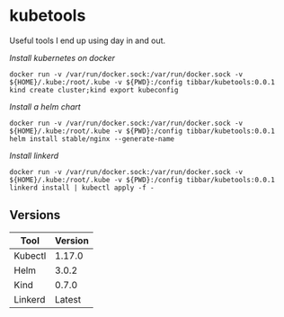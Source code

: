 # kubetools

Useful tools I end up using day in and out.

_Install kubernetes on docker_

```
docker run -v /var/run/docker.sock:/var/run/docker.sock -v ${HOME}/.kube:/root/.kube -v ${PWD}:/config tibbar/kubetools:0.0.1 kind create cluster;kind export kubeconfig
```

_Install a helm chart_
```
docker run -v /var/run/docker.sock:/var/run/docker.sock -v ${HOME}/.kube:/root/.kube -v ${PWD}:/config tibbar/kubetools:0.0.1 helm install stable/nginx --generate-name
```

_Install linkerd_

```
docker run -v /var/run/docker.sock:/var/run/docker.sock -v ${HOME}/.kube:/root/.kube -v ${PWD}:/config tibbar/kubetools:0.0.1 linkerd install | kubectl apply -f -
```


## Versions



| Tool    | Version |
|---------|---------|
| Kubectl | 1.17.0  |
| Helm    | 3.0.2   |
| Kind    | 0.7.0   |
| Linkerd | Latest  |
